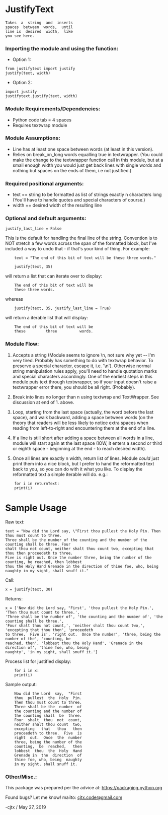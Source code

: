 # JustifyText

```
Takes  a  string  and  inserts
spaces  between  words,  until
line is  desired  width,  like
you see here.
```

### Importing the module and using the function:
* Option 1:
```
from justifytext import justify
justify(text, width)

```
* Option 2:
```
import justify
justifytext.justify(text, width)
```

### Module Requirements/Dependencies:
* Python code tab = 4 spaces
* Requires textwrap module


### Module Assumptions:
* Line has at least one space  between  words  (at  least in this version).
* Relies on break_on_long words equalling true in textwrapper. (You could make the change to the textwrapper function call in this module, but at a small enough width you would just get back lines with single words and nothing but spaces on the ends of them, i.e not justified.) 


### Required positional arguments:
* text == string to be formatted as list of strings exactly n characters long (You'll have to handle quotes and special characters of course.) 
* width == desired width of the resulting line 

### Optional and default arguments: 

```
justify_last_line = False
```
This is the default for handling the final line of the string. Convention is to NOT stretch a few words across the span of the formatted block, but I've included a way to undo that - if that's your kind of thing.  For example: 

```
	text = "The end of this bit of text will be these three words." 
	
	justify(text, 35) 
```
will return a list that can iterate over to display: 
```
	The end of this bit of text will be
	these three words.
```
whereas 
```
	justify(text, 35, justify_last_line = True) 
```
will return a iterable list that will display: 
```
	The end of this bit of text will be
	these         three          words.
```
### Module Flow: 

1.	Accepts a string (Module seems to ignore \n, not sure why yet --  I'm very tired.  Probably has something to do with textwrap behavior. To preserve a special character, escape it, i.e.  '\\n').  Otherwise normal string manipulation rules apply, you'll need to handle quotation marks and special characters accordingly.  One of the earliest steps in this module puts text through textwrapper, so if your input doesn't raise a textwrapper error there, you should be all right. (Probably). 

2. 	Break into lines no longer than n using textwrap and TextWrapper.     See discussion at end of 1. above. 

3. 	Loop, starting from the last space (actually, the word before the   last space), and walk backward, adding a space between words (on the theory that readers will be less likely to notice extra spaces when reading from left-to-right and encountering them at the end of a line. 

4. 	If a line is still short after adding a space between all words in a line, module will start again at the last space (IOW, it enters a second or third or eighth space - beginning at the end - to reach desired width). 

5. 	Once all lines are exactly n width, return list of lines.  Module *could* just print them into a nice block, but I prefer to hand the reformatted text back to you, so you can do with it what you like.  To display the reformatted text a simple iterable will do. 
	e.g.: 
```
	for i in returnText:
	print(i)
```
# Sample Usage

Raw text: 
```
text = "Now did the Lord say, \"First thou pullest the Holy Pin. Then thou must count to three.
Three shall be the number of the counting and the number of the counting shall be three. Four
shalt thou not count, neither shalt thou count two, excepting that thou then proceedeth to three.
Five is right out. Once the number three, being the number of the counting, be reached, then lobbest
thou the Holy Hand Grenade in the direction of thine foe, who, being naughty in my sight, shall snuff it." 
```
Call: 
```
x = justify(text, 30) 
```

Returns: 
```
x = ['Now did the Lord say, "First', 'thou pullest the Holy Pin.', 'Then thou must count to three.',
'Three shall be the number of', 'the counting and the number of', 'the counting shall be three.', 
'Four shalt thou not count,', 'neither shalt thou count two,', 'excepting that thou then', 'proceedeth
to three.  Five is', 'right out.  Once the number', 'three, being the number of the', 'counting, be
reached, then', 'lobbest thou the Holy Hand', 'Grenade in the direction of', 'thine foe, who, being 
naughty', 'in my sight, shall snuff it.'] 
```
Process list for justified display: 

```
	for i in x: 
	print(i) 
```

Sample output: 

```
	Now did the Lord  say,  "First
	thou  pullest  the  Holy  Pin.
	Then thou must count to three.
	Three shall be the  number  of
	the counting and the number of
	the counting shall  be  three.
	Four  shalt  thou  not  count,
	neither shalt thou count  two,
	excepting   that   thou   then
	proceedeth to three.  Five  is
	right  out.  Once  the  number
	three, being the number of the
	counting,  be  reached,   then
	lobbest  thou  the  Holy  Hand
	Grenade in  the  direction  of
	thine foe, who, being  naughty
	in my sight, shall snuff it.
```

### Other/Misc.: 
This package was prepared per the advice at: https://packaging.python.org 

Found bugs? Let me know! 
mailto: cjtx.code@gmail.com
 
-cjtx / May 27, 2019
